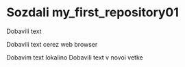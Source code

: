 ﻿# Sozdali my_first_repository01

Dobavili text

Dobavili text cerez web browser

Dobavim text lokalino
Dobavili text v novoi vetke